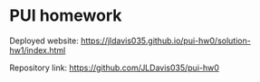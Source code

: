 # PUI homework

Deployed website: https://jldavis035.github.io/pui-hw0/solution-hw1/index.html

Repository link: https://github.com/JLDavis035/pui-hw0
